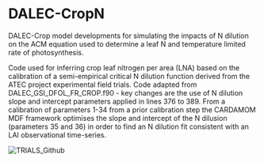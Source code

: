 # DALEC-CropN
DALEC-Crop model developments for simulating the impacts of N dilution on the ACM equation used to determine a leaf N and temperature limited rate of photosynthesis.

Code used for inferring crop leaf nitrogen per area (LNA) based on the calibration of a semi-empirical critical N dilution function derived from the ATEC project experimental field trials. Code adapted from DALEC_GSI_DFOL_FR_CROP.f90 - key changes are the use of N dilution slope and intercept parameters applied in lines 376 to 389. From a calibration of parameters 1-34 from a prior calibration step the CARDAMOM MDF framework optimises the slope and intercept of the N dilusion (parameters 35 and 36) in order to find an N dilution fit consistent with an LAI observational time-series.

![TRIALS_Github](https://user-images.githubusercontent.com/43847496/97121237-9dd99800-1714-11eb-8e95-5672db870db2.png)
